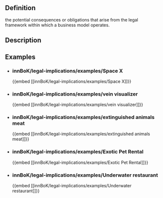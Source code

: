 
## Definition
the potential consequences or obligations that arise from the legal framework within which a business model operates.
## Description
## Examples
- ### innBoK/legal-implications/examples/Space X
	{{embed [[innBoK/legal-implications/examples/Space X]]}}
- ### innBoK/legal-implications/examples/vein visualizer
	{{embed [[innBoK/legal-implications/examples/vein visualizer]]}}
- ### innBoK/legal-implications/examples/extinguished animals meat
	{{embed [[innBoK/legal-implications/examples/extinguished animals meat]]}}
- ### innBoK/legal-implications/examples/Exotic Pet Rental
	{{embed [[innBoK/legal-implications/examples/Exotic Pet Rental]]}}
- ### innBoK/legal-implications/examples/Underwater restaurant
	{{embed [[innBoK/legal-implications/examples/Underwater restaurant]]}}












